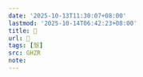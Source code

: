 ```yaml
---
date: '2025-10-13T11:30:07+08:00'
lastmod: '2025-10-14T06:42:23+08:00'
title: 󰤡
url: 󰤡
tags: [慤]
src: GHZR
note:
---
```

